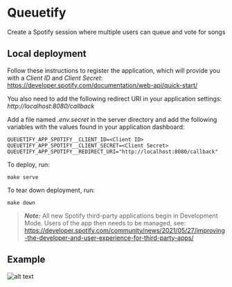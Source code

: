 # Queuetify

Create a Spotify session where multiple users can queue and vote for songs

## Local deployment
Follow these instructions to register the application, which will provide you with a
*Client ID* and *Client Secret*: https://developer.spotify.com/documentation/web-api/quick-start/

You also need to add the following redirect URI in
your application settings: *http://localhost:8080/callback*

Add a file named *.env.secret* in the server directory and add the following variables
with the values found in your application dashboard:

```
QUEUETIFY_APP_SPOTIFY__CLIENT_ID=<Client ID>
QUEUETIFY_APP_SPOTIFY__CLIENT_SECRET=<Client Secret>
QUEUETIFY_APP_SPOTIFY__REDIRECT_URI="http://localhost:8080/callback"
```

To deploy, run:
```
make serve
```

To tear down deployment, run:
```
make down
```

> **_Note:_** All new Spotify third-party applications begin in Development Mode. Users of the app then needs to be managed, see: https://developer.spotify.com/community/news/2021/05/27/improving-the-developer-and-user-experience-for-third-party-apps/

## Example
![alt text](https://github.com/Apelsimon/queuetify/blob/main/example/queuetify.gif "Queuetify app example")
